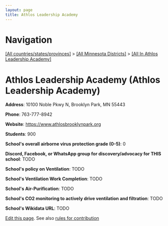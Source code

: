 ```yaml
---
layout: page
title: Athlos Leadership Academy
---
```

# Navigation

[[All countries/states/provinces]](../../..) > [[All Minnesota Districts]](../..) > [[All In Athlos Leadership Academy]](..)

# Athlos Leadership Academy (Athlos Leadership Academy)

**Address**: 10100 Noble Pkwy N, Brooklyn Park, MN 55443

**Phone**: 763-777-8942

**Website**: <https://www.athlosbrooklynpark.org>

**Students**: 900

**School's overall airborne virus protection grade (0-5)**: 0

**Discord, Facebook, or WhatsApp group for discovery/advocacy for THIS school**: TODO

**School's policy on Ventilation**: TODO

**School's Ventilation Work Completion**: TODO

**School's Air-Purification**: TODO

**School's CO2 monitoring to actively drive ventilation and filtration**: TODO

**School's Wikidata URL**: TODO


[Edit this page](https://github.com/ventilate-schools/MN/edit/main/./Athlos_Leadership_Academy/Athlos_Leadership_Academy.md). See also [rules for contribution](../../../contribution-rules/)
